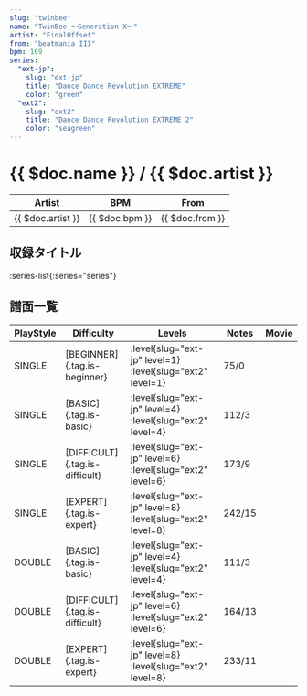 ```yaml
---
slug: "twinbee"
name: "TwinBee ～Generation X～"
artist: "FinalOffset"
from: "beatmania III"
bpm: 169
series:
  "ext-jp":
    slug: "ext-jp"
    title: "Dance Dance Revolution EXTREME"
    color: "green"
  "ext2":
    slug: "ext2"
    title: "Dance Dance Revolution EXTREME 2"
    color: "seagreen"
---
```


# {{ $doc.name }} / {{ $doc.artist }}

|Artist|BPM|From|
|------|---|----|
|{{ $doc.artist }}|{{ $doc.bpm }}|{{ $doc.from }}|

## 収録タイトル

:series-list{:series="series"}

## 譜面一覧

|PlayStyle|Difficulty|Levels|Notes|Movie|
|---------|----------|------|-----|-----|
|SINGLE|[BEGINNER]{.tag.is-beginner}|:level{slug="ext-jp" level=1} :level{slug="ext2" level=1}|75/0||
|SINGLE|[BASIC]{.tag.is-basic}|:level{slug="ext-jp" level=4} :level{slug="ext2" level=4}|112/3||
|SINGLE|[DIFFICULT]{.tag.is-difficult}|:level{slug="ext-jp" level=6} :level{slug="ext2" level=6}|173/9||
|SINGLE|[EXPERT]{.tag.is-expert}|:level{slug="ext-jp" level=8} :level{slug="ext2" level=8}|242/15||
|DOUBLE|[BASIC]{.tag.is-basic}|:level{slug="ext-jp" level=4} :level{slug="ext2" level=4}|111/3||
|DOUBLE|[DIFFICULT]{.tag.is-difficult}|:level{slug="ext-jp" level=6} :level{slug="ext2" level=6}|164/13||
|DOUBLE|[EXPERT]{.tag.is-expert}|:level{slug="ext-jp" level=8} :level{slug="ext2" level=8}|233/11||
